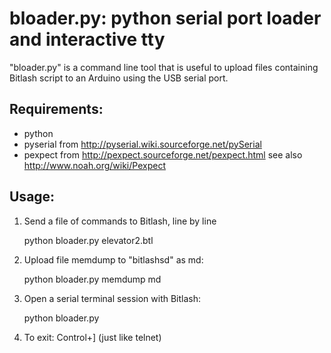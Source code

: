 # bloader.py: python serial port loader and interactive tty

"bloader.py" is a command line tool that is useful to upload files containing
Bitlash script to an Arduino using the USB serial port.

## Requirements:

- python
- pyserial from http://pyserial.wiki.sourceforge.net/pySerial
- pexpect from http://pexpect.sourceforge.net/pexpect.html
 	see also http://www.noah.org/wiki/Pexpect

## 	Usage:

1. Send a file of commands to Bitlash, line by line

	python bloader.py elevator2.btl

2. Upload file memdump to "bitlashsd" as md:

	python bloader.py memdump md

3. Open a serial terminal session with Bitlash:

	python bloader.py

4. To exit: Control+] (just like telnet)
